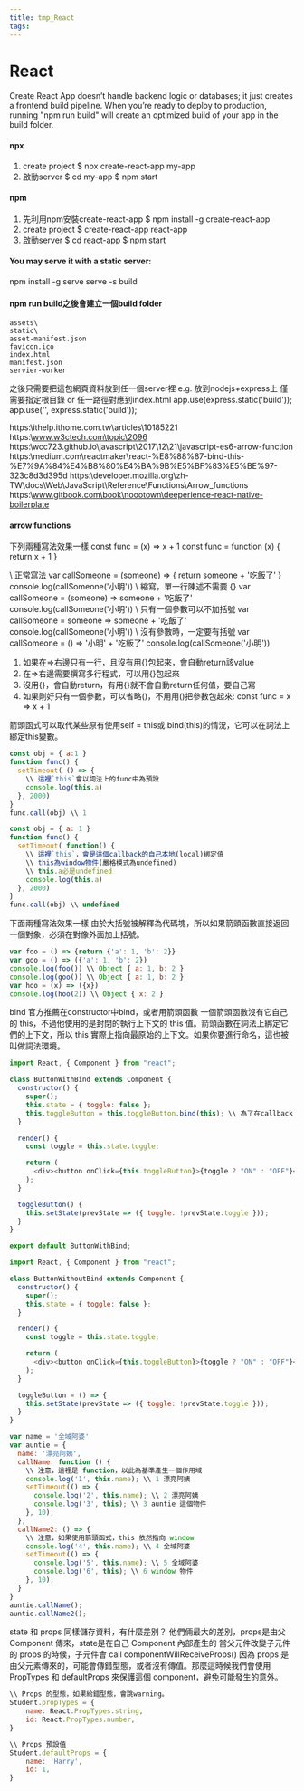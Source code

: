 ```yaml
---
title: tmp_React
tags:
---
```

React
===
Create React App doesn’t handle backend logic or databases; it just creates a frontend build pipeline.
When you’re ready to deploy to production, running "npm run build" will create an optimized build of your app in the build folder.

#### npx
1. create project
$ npx create-react-app my-app
2. 啟動server
$ cd my-app
$ npm start

#### npm
1. 先利用npm安裝create-react-app
$ npm install -g create-react-app
2. create project
$ create-react-app react-app
3. 啟動server
$ cd react-app
$ npm start

#### You may serve it with a static server:
npm install -g serve
serve -s build


#### npm run build之後會建立一個build folder
```
assets\
static\
asset-manifest.json
favicon.ico
index.html
manifest.json
servier-worker
```
之後只需要把這包網頁資料放到任一個server裡
e.g. 放到nodejs+express上
僅需要指定根目錄 or 任一路徑對應到index.html
app.use(express.static('build'));
app.use('\', express.static('build'));

https:\\ithelp.ithome.com.tw\articles\10185221
https:\\www.w3ctech.com\topic\2096
https:\\wcc723.github.io\javascript\2017\12\21\javascript-es6-arrow-function\
https:\\medium.com\reactmaker\react-%E8%88%87-bind-this-%E7%9A%84%E4%B8%80%E4%BA%9B%E5%BF%83%E5%BE%97-323c8d3d395d
https:\\developer.mozilla.org\zh-TW\docs\Web\JavaScript\Reference\Functions\Arrow_functions
https:\\www.gitbook.com\book\noootown\deeperience-react-native-boilerplate

#### arrow functions
下列兩種寫法效果一樣
const func = (x) => x + 1
const func = function (x) { return x + 1 }

\\ 正常寫法
var callSomeone = (someone) => {
  return someone + '吃飯了'
}
console.log(callSomeone('小明'))
\\ 縮寫，單一行陳述不需要 {}
var callSomeone = (someone) => someone + '吃飯了'
console.log(callSomeone('小明'))
\\ 只有一個參數可以不加括號
var callSomeone = someone => someone + '吃飯了'
console.log(callSomeone('小明'))
\\ 沒有參數時，一定要有括號
var callSomeone = () => '小明' + '吃飯了'
console.log(callSomeone('小明'))

1. 如果在=>右邊只有一行，且沒有用{}包起來，會自動return該value
2. 在=>右邊需要撰寫多行程式，可以用{}包起來
3. 沒用{}，會自動return，有用{}就不會自動return任何值，要自己寫
4. 如果剛好只有一個參數，可以省略()，不用用()把參數包起來: const func = x => x + 1

箭頭函式可以取代某些原有使用self = this或.bind(this)的情況，它可以在詞法上綁定this變數。
```js
const obj = { a:1 }
function func() {
  setTimeout( () => {
    \\ 這裡`this`會以詞法上的func中為預設
    console.log(this.a)
  }, 2000)
}
func.call(obj) \\ 1
```
```js
const obj = { a: 1 }
function func() {
  setTimeout( function() {
    \\ 這裡`this`，會是這個callback的自己本地(local)綁定值
    \\ this為window物件(嚴格模式為undefined)
    \\ this.a必是undefined
    console.log(this.a)
  }, 2000)
}
func.call(obj) \\ undefined
```
下面兩種寫法效果一樣
由於大括號被解釋為代碼塊，所以如果箭頭函數直接返回一個對象，必須在對像外面加上括號。
```js
var foo = () => {return {'a': 1, 'b': 2}}
var goo = () => ({'a': 1, 'b': 2})
console.log(foo()) \\ Object { a: 1, b: 2 }
console.log(goo()) \\ Object { a: 1, b: 2 }
var hoo = (x) => ({x})
console.log(hoo(2)) \\ Object { x: 2 }
```

bind
官方推薦在constructor中bind，或者用箭頭函數
一個箭頭函數沒有它自己的 this，不過他使用的是封閉的執行上下文的 this 值。箭頭函數在詞法上綁定它們的上下文，所以 this 實際上指向最原始的上下文。如果你要進行命名，這也被叫做詞法環境。
```js
import React, { Component } from "react";

class ButtonWithBind extends Component {
  constructor() {
    super();
    this.state = { toggle: false };
    this.toggleButton = this.toggleButton.bind(this); \\ 為了在callback function toggleButton內可以存取這個class的this
  }

  render() {
    const toggle = this.state.toggle;

    return (
      <div><button onClick={this.toggleButton}>{toggle ? "ON" : "OFF"}<\button><\div>
    );
  }

  toggleButton() {
    this.setState(prevState => ({ toggle: !prevState.toggle }));
  }
}

export default ButtonWithBind;
```
```js
import React, { Component } from "react";

class ButtonWithoutBind extends Component {
  constructor() {
    super();
    this.state = { toggle: false };
  }

  render() {
    const toggle = this.state.toggle;

    return (
      <div><button onClick={this.toggleButton}>{toggle ? "ON" : "OFF"}<\button><\div>
    );
  }

  toggleButton = () => {
    this.setState(prevState => ({ toggle: !prevState.toggle }));
  }
}
```
```js
var name = '全域阿婆'
var auntie = {
  name: '漂亮阿姨',
  callName: function () {
    \\ 注意，這裡是 function，以此為基準產生一個作用域
    console.log('1', this.name); \\ 1 漂亮阿姨
    setTimeout(() => {
      console.log('2', this.name); \\ 2 漂亮阿姨
      console.log('3', this); \\ 3 auntie 這個物件
    }, 10);
  },
  callName2: () => {
    \\ 注意，如果使用箭頭函式，this 依然指向 window
    console.log('4', this.name); \\ 4 全域阿婆
    setTimeout(() => {
      console.log('5', this.name); \\ 5 全域阿婆
      console.log('6', this); \\ 6 window 物件
    }, 10);
  }
}
auntie.callName();
auntie.callName2();
```

state 和 props 同樣儲存資料，有什麼差別？
他們倆最大的差別，props是由父Component 傳來，state是在自己 Component 內部產生的
當父元件改變子元件的 props 的時候，子元件會 call componentWillReceiveProps()
因為 props 是由父元素傳來的，可能會傳錯型態，或者沒有傳值。那麼這時候我們會使用 PropTypes 和 defaultProps 來保護這個 component，避免可能發生的意外。
```js
\\ Props 的型態，如果給錯型態，會跳warning。
Student.propTypes = {
    name: React.PropTypes.string,
    id: React.PropTypes.number,
}

\\ Props 預設值
Student.defaultProps = {
    name: 'Harry',
    id: 1,
}
```